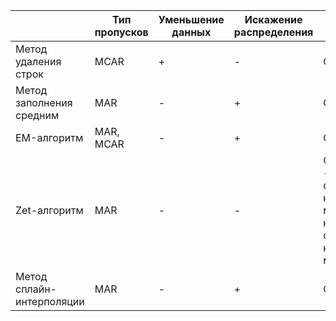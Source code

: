 |                               | Тип пропусков | Уменьшение данных | Искажение распределения |                                       Временная сложность                                           | 
|-------------------------------|---------------|-------------------|-------------------------|-----------------------------------------------------------------------------------------------------|
| Метод удаления строк          |      MCAR     |         +         |            -            |                                              O(n)                                                   |
| Метод заполнения средним      |      MAR      |         -         |            +            |                                              O(n)                                                   |
| EM-алгоритм                   |   MAR, MCAR   |         -         |            +            |                                             O(n^2)                                                  |
| Zet-алгоритм                  |      MAR      |         -         |            -            | O(npq), где p - количество строк компетентной матрицы, q - количество столбцов компетентной матрицы |
| Метод сплайн-интерполяции     |      MAR      |         -         |            +            |                                             O(n^3)                                                  |


